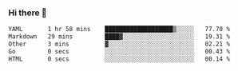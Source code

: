 ### Hi there 👋

<!--
**urzz/urzz** is a ✨ _special_ ✨ repository because its `README.md` (this file) appears on your GitHub profile.

Here are some ideas to get you started:

- 🔭 I’m currently working on ...
- 🌱 I’m currently learning ...
- 👯 I’m looking to collaborate on ...
- 🤔 I’m looking for help with ...
- 💬 Ask me about ...
- 📫 How to reach me: ...
- 😄 Pronouns: ...
- ⚡ Fun fact: ...
-->

<!--START_SECTION:waka-->

```txt
YAML       1 hr 58 mins    ███████████████████▒░░░░░   77.70 %
Markdown   29 mins         ████▓░░░░░░░░░░░░░░░░░░░░   19.31 %
Other      3 mins          ▓░░░░░░░░░░░░░░░░░░░░░░░░   02.21 %
Go         0 secs          ░░░░░░░░░░░░░░░░░░░░░░░░░   00.43 %
HTML       0 secs          ░░░░░░░░░░░░░░░░░░░░░░░░░   00.14 %
```

<!--END_SECTION:waka-->
